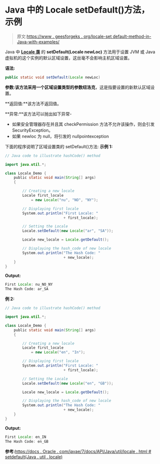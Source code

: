 # Java 中的 Locale setDefault()方法，示例

> 原文:[https://www . geesforgeks . org/locale-set default-method-in-Java-with-examples/](https://www.geeksforgeeks.org/locale-setdefault-method-in-java-with-examples/)

Java 中 **[Locale 类](https://www.geeksforgeeks.org/java-util-locale-class-java-set-1/)** 的 **setDefault(Locale newLoc)** 方法用于设置 JVM 或 Java 虚拟机的这个实例的默认区域设置，这丝毫不会影响主机区域设置。

**语法:**

```java
public static void setDefault(Locale newLoc)
```

**参数:**该方法采用一个区域设置类型的参数**纽洛克**，这是指要设置的新默认区域设置。

**返回值:**该方法不返回值。

**异常:**该方法可以抛出如下异常-

*   如果安全管理器存在并且其 checkPermission 方法不允许该操作，则会引发 SecurityException。
*   如果 newloc 为 null，将引发的 nullpointexception

下面的程序说明了区域设置类的 setDefault()方法:
**示例 1:**

```java
// Java code to illustrate hashCode() method

import java.util.*;

class Locale_Demo {
    public static void main(String[] args)
    {

        // Creating a new locale
        Locale first_locale
            = new Locale("nu", "NO", "NY");

        // Displaying first locale
        System.out.println("First Locale: "
                           + first_locale);

        // Setting the Locale
        Locale.setDefault(new Locale("ar", "SA"));

        Locale new_locale = Locale.getDefault();

        // Displaying the hash_code of new locale
        System.out.println("The Hash Code: "
                           + new_locale);
    }
}
```

**Output:**

```java
First Locale: nu_NO_NY
The Hash Code: ar_SA

```

**例 2:**

```java
// Java code to illustrate hashCode() method

import java.util.*;

class Locale_Demo {
    public static void main(String[] args)
    {

        // Creating a new locale
        Locale first_locale
            = new Locale("en", "In");

        // Displaying first locale
        System.out.println("First Locale: "
                           + first_locale);

        // Setting the Locale
        Locale.setDefault(new Locale("en", "GB"));

        Locale new_locale = Locale.getDefault();

        // Displaying the hash_code of new locale
        System.out.println("The Hash Code: "
                           + new_locale);
    }
}
```

**Output:**

```java
First Locale: en_IN
The Hash Code: en_GB

```

**参考:**[https://docs . Oracle . com/javae/7/docs/API/Java/util/locale . html # setdefault(Java . util . locale)](https://docs.oracle.com/javase/7/docs/api/java/util/Locale.html#setDefault(java.util.Locale))